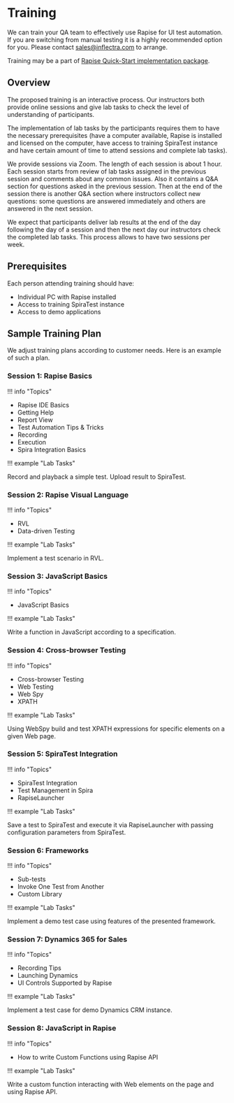 # Training

We can train your QA team to effectively use Rapise for UI test automation. If you are switching from manual testing it is a highly recommended option for you. Please contact sales@inflectra.com to arrange.

Training may be a part of [Rapise Quick-Start implementation package](https://www.inflectra.com/Company/Article/jump-starting-your-rapise-test-automation-project-997.aspx).

## Overview

The proposed training is an interactive process. Our instructors both provide online sessions and give lab tasks to check the level of understanding of participants. 

The implementation of lab tasks by the participants requires them to have the necessary prerequisites (have a computer available, Rapise is installed and licensed on the computer, have access to training SpiraTest instance and have certain amount of time to attend sessions and complete lab tasks).

We provide sessions via Zoom. The length of each session is about 1 hour. Each session starts from review of lab tasks assigned in the previous session and comments about any common issues. Also it contains a Q&A section for questions asked in the previous session. Then at the end of the session there is another Q&A section where instructors collect new questions: some questions are answered immediately and others are answered in the next session.

We expect that participants deliver lab results at the end of the day following the day of a session and then the next day our instructors check the completed lab tasks. This process allows to have two sessions per week.

## Prerequisites

Each person attending training should have:

- Individual PC with Rapise installed
- Access to training SpiraTest instance
- Access to demo applications

## Sample Training Plan

We adjust training plans according to customer needs. Here is an example of such a plan.

### Session 1: Rapise Basics

!!! info "Topics"

- Rapise IDE Basics
- Getting Help
- Report View
- Test Automation Tips & Tricks
- Recording
- Execution
- Spira Integration Basics

!!! example "Lab Tasks"

Record and playback a simple test. Upload result to SpiraTest.

### Session 2: Rapise Visual Language

!!! info "Topics"

- RVL
- Data-driven Testing

!!! example "Lab Tasks"

Implement a test scenario in RVL.

### Session 3: JavaScript Basics

!!! info "Topics"

- JavaScript Basics

!!! example "Lab Tasks"

Write a function in JavaScript according to a specification.

### Session 4: Cross-browser Testing

!!! info "Topics"

- Cross-browser Testing
- Web Testing
- Web Spy
- XPATH

!!! example "Lab Tasks"

Using WebSpy build and test XPATH expressions for specific elements on a given Web page.

### Session 5: SpiraTest Integration

!!! info "Topics"

- SpiraTest Integration
- Test Management in Spira
- RapiseLauncher

!!! example "Lab Tasks"

Save a test to SpiraTest and execute it via RapiseLauncher with passing configuration parameters from SpiraTest.

### Session 6: Frameworks

!!! info "Topics"

- Sub-tests
- Invoke One Test from Another
- Custom Library

!!! example "Lab Tasks"

Implement a demo test case using features of the presented framework.

### Session 7: Dynamics 365 for Sales

!!! info "Topics"

- Recording Tips
- Launching Dynamics
- UI Controls Supported by Rapise

!!! example "Lab Tasks"

Implement a test case for demo Dynamics CRM instance.

### Session 8: JavaScript in Rapise

!!! info "Topics"

- How to write Custom Functions using Rapise API

!!! example "Lab Tasks"

Write a custom function interacting with Web elements on the page and using Rapise API.
